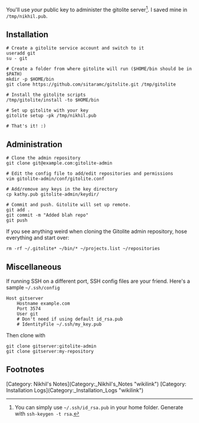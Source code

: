 You'll use *your* public key to administer the gitolite server[^1]. I
saved mine in `/tmp/nikhil.pub`.

Installation
------------

    # Create a gitolite service account and switch to it
    useradd git
    su - git

    # Create a folder from where gitolite will run ($HOME/bin should be in $PATH)
    mkdir -p $HOME/bin
    git clone https://github.com/sitaramc/gitolite.git /tmp/gitolite

    # Install the gitolite scripts
    /tmp/gitolite/install -to $HOME/bin

    # Set up gitolite with your key
    gitolite setup -pk /tmp/nikhil.pub

    # That's it! :)

Administration
--------------

    # Clone the admin repository
    git clone git@example.com:gitolite-admin

    # Edit the config file to add/edit repositories and permissions
    vim gitolite-admin/conf/gitolite.conf

    # Add/remove any keys in the key directory
    cp kathy.pub gitolite-admin/keydir/

    # Commit and push. Gitolite will set up remote.
    git add .
    git commit -m "Added blah repo"
    git push

If you see anything weird when cloning the Gitolite admin repository,
hose everything and start over:

    rm -rf ~/.gitolite* ~/bin/* ~/projects.list ~/repositories

Miscellaneous
-------------

If running SSH on a different port, SSH config files are your friend.
Here's a sample `~/.ssh/config`

    Host gitserver
        Hostname example.com
        Port 3574
        User git
        # Don't need if using default id_rsa.pub
        # IdentityFile ~/.ssh/my_key.pub

Then clone with

    git clone gitserver:gitolite-admin
    git clone gitserver:my-repository

Footnotes
---------

<references/>
[Category: Nikhil's Notes](Category:_Nikhil's_Notes "wikilink")
[Category: Installation Logs](Category:_Installation_Logs "wikilink")

[^1]: You can simply use `~/.ssh/id_rsa.pub` in your home folder.
    Generate with `ssh-keygen -t rsa`.
